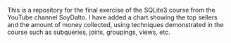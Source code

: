 This is a repository for the final exercise of the SQLite3 course from the YouTube channel SoyDalto. I have added a chart showing the top sellers and the amount of money collected, using techniques demonstrated in the course such as subqueries, joins, groupings, views, etc.

